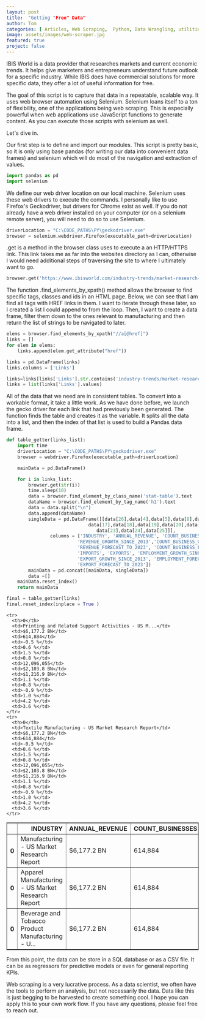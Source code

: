 ```yaml
---
layout: post
title:  "Getting "Free" Data"
author: Tom
categories: [ Articles, Web Scraping,  Python, Data Wrangling, utilities]
image: assets/images/web-scraper.jpg
featured: true
project: false
---
```



IBIS World is a data provider that researches markets and current economic trends.
It helps give marketers and entrepreneurs understand future outlook for a specific industry. While
IBIS does have commercial solutions for more specific data, they offer a lot of useful information for free.

The goal of this script is to capture that data in a repeatable, scalable way.
It uses web browser automation using Selenium. Selenium loans itself to a ton of flexibility, one of the applications being web scraping. This is especially powerful when web applications use JavaScript functions to generate content. As you can execute those scripts with selenium as well.

Let's dive in.



Our first step is to define and import our modules. This script is pretty basic, so it is only using base pandas (for writing our data into convenient data frames) and selenium which will do most of the navigation and extraction of values.


```python
import pandas as pd
import selenium

```

We define our web driver location on our local machine. Selenium uses these web drivers to execute the commands. I personally like to use Firefox's Geckodriver, but drivers for Chrome exist as well.  <INSERT LINKS FOR OTHER DRIVERS> If you do not already have a web driver installed on your computer (or on a selenium remote server), you will need to do so to use Selenium.


```python
driverLocation = "C:\CODE_PATHS\PY\geckodriver.exe"
browser = selenium.webdriver.Firefox(executable_path=driverLocation)
```

.get is a method in the browser class uses to execute a an HTTP/HTTPS link. This link takes me as far into the websites directory as I can, otherwise I would need additional steps of traversing the site to where I ultimately want to go.


```python
browser.get('https://www.ibisworld.com/industry-trends/market-research-reports/manufacturing/')
```

The function .find_elements_by_xpath() method allows the browser to find specific tags, classes and ids in an HTML page. Below, we can see that I am find all <a> tags with HREF links in them. I want to iterate through these later, so I created a list I could append to from the loop. Then, I want to create a data frame, filter them down to the ones relevant to manufacturing and then return the list of strings to be navigated to later.


```python
elems = browser.find_elements_by_xpath("//a[@href]")
links = []
for elem in elems:
    links.append(elem.get_attribute("href"))

links = pd.DataFrame(links)
links.columns = ['Links']    

links=links[links['Links'].str.contains('industry-trends/market-research-reports/manufacturing')]
links = list(links['Links'].values)

```

All of the data that we need are in consistent tables. To convert into a workable format, it take a little work. As we have done before, we launch the gecko driver for each link that had previously been generated. The function finds the table and creates it as the <data> variable. It splits all the data into a list, and then the index of that list is used to build a Pandas data frame.  


```python
def table_getter(links_list):
    import time
    driverLocation = "C:\CODE_PATHS\PY\geckodriver.exe"
    browser = webdriver.Firefox(executable_path=driverLocation)

    mainData = pd.DataFrame()

    for i in links_list:
        browser.get(str(i))
        time.sleep(10)
        data = browser.find_element_by_class_name('stat-table').text
        dataName = browser.find_element_by_tag_name('h1').text
        data = data.split("\n")
        data.append(dataName)
        singleData = pd.DataFrame([[data[26],data[4],data[5],data[8],data[9],data[12],data[13],
                              data[17],data[18],data[19],data[20],data[21],data[22],
                                 data[23],data[24],data[25]]],
                columns = ['INDUSTRY', 'ANNUAL_REVENUE', 'COUNT_BUSINESSES',
                          'REVENUE_GROWTH_SINCE_2013','COUNT_BUSINESS_GROWTH_SINCE_2013',
                          'REVENUE_FORECAST_TO_2023', 'COUNT_BUSINESS_FORECAST_TO_2023', 'EMPLOYMENT',
                          'IMPORTS', 'EXPORTS', 'EMPLOYMENT_GROWTH_SINCE_2013', 'IMPORT_GROWTH_SINCE_2013',
                          'EXPORT_GROWTH_SINCE_2013', 'EMPLOYMENT_FORECAST_TO_2023', 'IMPORT_FORECAST_TO_2023',
                          'EXPORT_FORECAST_TO_2023'])
        mainData = pd.concat([mainData, singleData])
        data =[]
    mainData.reset_index()
    return mainData
```


```python
final = table_getter(links)
final.reset_index(inplace = True )
```




<div>
<style scoped>
    .dataframe tbody tr th:only-of-type {
        vertical-align: middle;
    }

    .dataframe tbody tr th {
        vertical-align: top;
    }

    .dataframe thead th {
        text-align: right;
    }
</style>
<table border="1" class="dataframe">
  <thead>
    <tr style="text-align: right;">
      <th></th>
      <th>INDUSTRY</th>
      <th>ANNUAL_REVENUE</th>
      <th>COUNT_BUSINESSES</th>
      <th>REVENUE_GROWTH_SINCE_2013</th>
      <th>COUNT_BUSINESS_GROWTH_SINCE_2013</th>
      <th>REVENUE_FORECAST_TO_2023</th>
      <th>COUNT_BUSINESS_FORECAST_TO_2023</th>
      <th>EMPLOYMENT</th>
      <th>IMPORTS</th>
      <th>EXPORTS</th>
      <th>EMPLOYMENT_GROWTH_SINCE_2013</th>
      <th>IMPORT_GROWTH_SINCE_2013</th>
      <th>EXPORT_GROWTH_SINCE_2013</th>
      <th>EMPLOYMENT_FORECAST_TO_2023</th>
      <th>IMPORT_FORECAST_TO_2023</th>
      <th>EXPORT_FORECAST_TO_2023</th>
    </tr>
  </thead>
  <tbody>
    <tr>
      <th>0</th>
      <td>Manufacturing - US Market Research Report</td>
      <td>$6,177.2 BN</td>
      <td>614,884</td>
      <td>-0.5 %</td>
      <td>0.6 %</td>
      <td>1.5 %</td>
      <td>0.8 %</td>
      <td>12,096,055</td>
      <td>$2,103.8 BN</td>
      <td>$1,216.9 BN</td>
      <td>1.1 %</td>
      <td>0.8 %</td>
      <td>-0.9 %</td>
      <td>1.0 %</td>
      <td>4.2 %</td>
      <td>3.6 %</td>
    </tr>
    <tr>
      <th>0</th>
      <td>Apparel Manufacturing - US Market Research Report</td>
      <td>$6,177.2 BN</td>
      <td>614,884</td>
      <td>-0.5 %</td>
      <td>0.6 %</td>
      <td>1.5 %</td>
      <td>0.8 %</td>
      <td>12,096,055</td>
      <td>$2,103.8 BN</td>
      <td>$1,216.9 BN</td>
      <td>1.1 %</td>
      <td>0.8 %</td>
      <td>-0.9 %</td>
      <td>1.0 %</td>
      <td>4.2 %</td>
      <td>3.6 %</td>
    </tr>
    <tr>
      <th>0</th>
      <td>Beverage and Tobacco Product Manufacturing - U...</td>
      <td>$6,177.2 BN</td>
      <td>614,884</td>
      <td>-0.5 %</td>
      <td>0.6 %</td>
      <td>1.5 %</td>
      <td>0.8 %</td>
      <td>12,096,055</td>
      <td>$2,103.8 BN</td>
      <td>$1,216.9 BN</td>
      <td>1.1 %</td>
      <td>0.8 %</td>
      <td>-0.9 %</td>
      <td>1.0 %</td>
      <td>4.2 %</td>
      <td>3.6 %</td>
    </tr>

    <tr>
      <th>0</th>
      <td>Printing and Related Support Activities - US M...</td>
      <td>$6,177.2 BN</td>
      <td>614,884</td>
      <td>-0.5 %</td>
      <td>0.6 %</td>
      <td>1.5 %</td>
      <td>0.8 %</td>
      <td>12,096,055</td>
      <td>$2,103.8 BN</td>
      <td>$1,216.9 BN</td>
      <td>1.1 %</td>
      <td>0.8 %</td>
      <td>-0.9 %</td>
      <td>1.0 %</td>
      <td>4.2 %</td>
      <td>3.6 %</td>
    </tr>
    <tr>
      <th>0</th>
      <td>Textile Manufacturing - US Market Research Report</td>
      <td>$6,177.2 BN</td>
      <td>614,884</td>
      <td>-0.5 %</td>
      <td>0.6 %</td>
      <td>1.5 %</td>
      <td>0.8 %</td>
      <td>12,096,055</td>
      <td>$2,103.8 BN</td>
      <td>$1,216.9 BN</td>
      <td>1.1 %</td>
      <td>0.8 %</td>
      <td>-0.9 %</td>
      <td>1.0 %</td>
      <td>4.2 %</td>
      <td>3.6 %</td>
    </tr>

  </tbody>
</table>
</div>



From this point, the data can be store in a SQL database or as a CSV file. It can be as regressors for predictive models or even for general reporting KPIs.

Web scraping is a very lucrative process. As a data scientist, we often have the tools to perform an analysis, but not necessarily the data. Data like this is just begging to be harvested to create something cool. I hope you can apply this to your own work flow. If you have any questions, please feel free to reach out.
